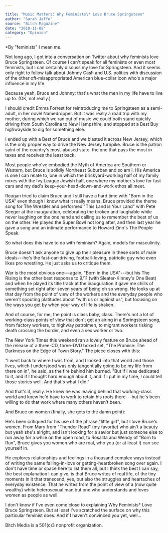 ```yaml
---

title: "Music Matters: Why Feminists\* Love Bruce Springsteen"
author: "Sarah Jaffe"
source: "Bitch Magazine"
date: "2010-11-08"
category: "Opinion"
---
```


\*By "feminists" I mean me.

Not long ago, I got into a conversation on Twitter about why feminists love Bruce Springsteen. Of course I can't speak for all feminists or even most feminists, but I can certainly discuss my love for Springsteen. And it seems only right to follow talk about Johnny Cash and U.S. politics with discussion of the other oft-misappropriated American blue-collar icon who's a major influence in my life.

Because yeah, Bruce and Johnny: that's what the men in my life have to live up to. (OK, not really.)

I should credit Emma Forrest for reintroducing me to Springsteen as a semi- adult, in her novel Namedropper. But it was really a road trip with my mother, during which we ran out of music we could both stand quickly driving from South Carolina to New Hampshire, and stopped at a Best Buy highwayside to dig for something else.

I ended up with a Best of Bruce and we blasted it across New Jersey, which is the only proper way to drive the New Jersey turnpike. Bruce is the patron saint of the country's most-abused state, the one that pays the most in taxes and receives the least back.

Most people who've embodied the Myth of America are Southern or Western, but Bruce is solidly Northeast Suburban and so am I. His America is one I can relate to, one in which the brickyard-working half of my family mixes with the Ivy League Jewish half, one where my mother's love for fast cars and my dad's keep-your-head-down-and-work ethos all meet.

Reagan tried to claim Bruce and I still have a hard time with "Born in the USA" even though I know what it really means. Bruce provided the theme song for The Wrestler and performed "This Land is Your Land" with Pete Seeger at the inauguration, celebrating the broken and laughable while never laughing on the one hand and calling us to remember the best of us on the other. He played the Super Bowl not long after, and then last year he gave a song and an intimate performance to Howard Zinn's The People Speak.

So what does this have to do with feminism? Again, models for masculinity.

Bruce doesn't ask anyone to give up their pleasure in these sorts of male ideals---he's the fast-car-driving, football-loving, patriotic guy who even likes pro wrestling. He just asks us to critique them.

War is the most obvious one---again, "Born in the USA"---but his The Rising is the other best response to 9/11 (with Sleater-Kinney's One Beat) and when he played its title track at the inauguration it gave me chills of something set right after seven years of being oh so wrong. He looks up at that day from the point of view of the workers and the everyday people who weren't spouting platitudes about "with us or against us", but focusing on the ways you get by when your way of life is shaken.

And of course, for me, the point is class baby, class. There's not a lot of working-class points of view that don't get an airing in a Springsteen song, from factory workers, to highway patrolmen, to migrant workers risking death crossing the border, and even a sex worker or two.

The New York Times this weekend ran a lovely feature on Bruce ahead of the release of a three-CD, three-DVD boxed set, "The Promise: The Darkness on the Edge of Town Story." The piece closes with this:

"I went back to where I was from, and I looked into that world and those lives, which I understood was only tangentially going to be my life from there on in", he said, as the fire behind him burned. "But if I was dedicated to it, and if I thought hard enough about it, and if I put in my time, I could tell those stories well. And that's what I did."

And that's it, really. He knew he was leaving behind that working-class world and knew he'd have to work to retain his roots there---but he's been willing to do that work where many others haven't been.

And Bruce on women (finally, she gets to the damn point):

He's been critiqued for his use of the phrase "little girl", but I love Bruce's women. From Mary from "Thunder Road" (my favorite) who ain't a beauty but yeah she's alright, and isn't looking for a savior but just someone else to run away for a while on the open road, to Rosalita and Wendy of "Born to Run", Bruce gives you women who are real, who you (or at least I) can see yourself in.

He explores relationships and feelings in a thousand complex ways instead of writing the same falling-in-love or getting-heartbroken song over again. I don't have time or space here to list them all, but I think the best I can say, the best explanation I can give, is that Bruce writes of real life, of the tiny moments in it that transcend, yes, but also the struggles and heartaches of everyday existence. That he writes from the point of view of a (now quite wealthy) white heterosexual man but one who understands and loves women as people as well.

I don't know if I've even come close to explaining Why Feminists\* Love Bruce Springsteen. But at least I've scratched the surface on why this particular feminist does. And if I haven't convinced you yet, well...

Bitch Media is a 501(c)3 nonprofit organization.